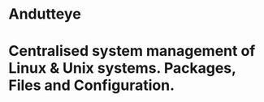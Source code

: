 #
# Andutteye
# 
# Centralised system management of Linux & Unix systems. Packages, Files and Configuration.
